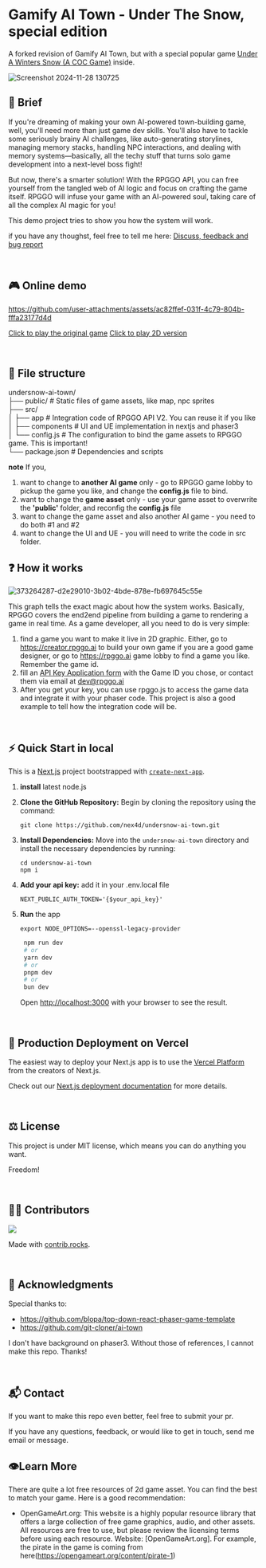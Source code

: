 # Gamify AI Town - Under The Snow, special edition

A forked revision of Gamify AI Town, but with a special popular game [Under A Winters Snow (A COC Game)](https://rpggo.ai/game/7411057c-43a0-4fbb-b4b8-f0b02ba3cb02) inside.

![Screenshot 2024-11-28 130725](https://github.com/user-attachments/assets/cc8902e8-7637-448c-a350-c6a41f393cc6)



## 📖 Brief
If you're dreaming of making your own AI-powered town-building game, well, you'll need more than just game dev skills. You'll also have to tackle some seriously brainy AI challenges, like auto-generating storylines, managing memory stacks, handling NPC interactions, and dealing with memory systems—basically, all the techy stuff that turns solo game development into a next-level boss fight!

But now, there's a smarter solution! With the RPGGO API, you can free yourself from the tangled web of AI logic and focus on crafting the game itself. RPGGO will infuse your game with an AI-powered soul, taking care of all the complex AI magic for you!

This demo project tries to show you how the system will work.

if you have any thoughst, feel free to tell me here: [Discuss, feedback and bug report](https://github.com/codingtmd/gamify-ai-town/issues/7)

<br>

## 🎮 Online demo




https://github.com/user-attachments/assets/ac82ffef-031f-4c79-804b-fffa23177d4d

[Click to play the original game](https://rpggo.ai/game/7411057c-43a0-4fbb-b4b8-f0b02ba3cb02) 
[Click to play 2D version](https://gamify-ai-town.vercel.app/)

<br>

## 📂 File structure

undersnow-ai-town/ <br>
├── public/                # Static files of game assets, like map, npc sprites <br>
├── src/                   
│   ├── app                # Integration code of RPGGO API V2. You can reuse it if you like <br>
│   ├── components         # UI and UE implementation in nextjs and phaser3 <br>
│   └── config.js          # The configuration to bind the game assets to RPGGO game. This is important! <br>
└── package.json           # Dependencies and scripts <br>

**note** If you,
1. want to change to **another AI game** only - go to RPGGO game lobby to pickup the game you like, and change the **config.js** file to bind.
2. want to change the **game asset** only - use your game asset to overwrite the **'public'** folder, and reconfig the **config.js** file
3. want to change the game asset and also another AI game - you need to do both #1 and #2
4. want to change the UI and UE - you will need to write the code in src folder.

## ❓ How it works

![373264287-d2e29010-3b02-4bde-878e-fb697645c55e](https://github.com/user-attachments/assets/04d620f5-8117-48ef-a015-0882c28bda63)


This graph tells the exact magic about how the system works. Basically, RPGGO covers the end2end pipeline from building a game to rendering a game in real time. As a game developer, all you need to do is very simple:
1. find a game you want to make it live in 2D graphic. Either, go to https://creator.rpggo.ai to build your own game if you are a good game designer, or go to https://rpggo.ai game lobby to find a game you like. Remember the game id.
2. fill an [API Key Application form](https://forms.gle/SgYbkZE2aDj38mhT9) with the Game ID you chose, or contact them via email at [dev@rpggo.ai](mailto:dev@rpggo.ai)
3. After you get your key, you can use rpggo.js to access the game data and integrate it with your phaser code. This project is also a good example to tell how the integration code will be.

<br>

## ⚡️ Quick Start in local
This is a [Next.js](https://nextjs.org/) project bootstrapped with [`create-next-app`](https://github.com/vercel/next.js/tree/canary/packages/create-next-app).

1. **install** latest node.js

2. **Clone the GitHub Repository:** Begin by cloning the repository using the command:

   ```
   git clone https://github.com/nex4d/undersnow-ai-town.git
   ```

3. **Install Dependencies:** Move into the `undersnow-ai-town` directory and install the necessary dependencies by running:

   ```
   cd undersnow-ai-town
   npm i
   ```

4. **Add your api key:** add it in your .env.local file
   
   ```.env.local
   NEXT_PUBLIC_AUTH_TOKEN='{$your_api_key}'
   ```


5. **Run** the app
   ```
   export NODE_OPTIONS=--openssl-legacy-provider
   ```

   ```bash
    npm run dev
    # or
    yarn dev
    # or
    pnpm dev
    # or
    bun dev
    ```

   Open [http://localhost:3000](http://localhost:3000) with your browser to see the result.



<br>

## 🐳 Production Deployment on Vercel

The easiest way to deploy your Next.js app is to use the [Vercel Platform](https://vercel.com/new?utm_medium=default-template&filter=next.js&utm_source=create-next-app&utm_campaign=create-next-app-readme) from the creators of Next.js.

Check out our [Next.js deployment documentation](https://nextjs.org/docs/deployment) for more details.

<br>

## ⚖️ License

This project is under MIT license, which means you can do anything you want.

Freedom!

<br>

## 👨‍💻‍ Contributors


<a href="https://github.com/codingtmd/gamify-ai-town/graphs/contributors">
  <img src="https://contrib.rocks/image?repo=codingtmd/gamify-ai-town" />
</a>

Made with [contrib.rocks](https://contrib.rocks).

<br>

## 🤝 Acknowledgments
Special thanks to:
 - https://github.com/blopa/top-down-react-phaser-game-template
 - https://github.com/git-cloner/ai-town

I don't have background on phaser3. Without those of references, I cannot make this repo. Thanks!

<br>

## 📬 Contact

If you want to make this repo even better, feel free to submit your pr.

If you have any questions, feedback, or would like to get in touch, send me email or message. 


## 👁️Learn More

There are quite a lot free resources of 2d game asset. You can find the best to match your game. Here is a good recommendation:

- OpenGameArt.org: This website is a highly popular resource library that offers a large collection of free game graphics, audio, and other assets. All resources are free to use, but please review the licensing terms before using each resource. Website: [OpenGameArt.org]. For example, the pirate in the game is coming from here(https://opengameart.org/content/pirate-1) 
